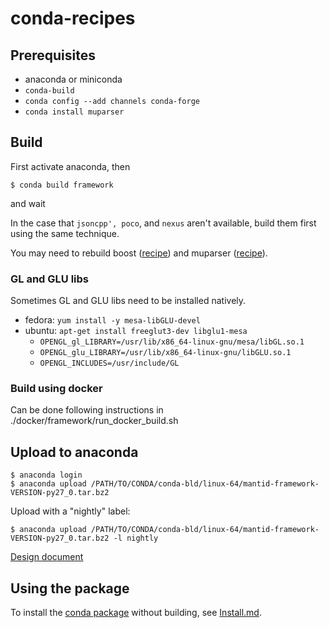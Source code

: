 # conda-recipes

## Prerequisites

* anaconda or miniconda
* `conda-build`
* `conda config --add channels conda-forge`
* `conda install muparser`

## Build
First activate anaconda, then
```
$ conda build framework
```
and wait

In the case that `jsoncpp', poco`, and `nexus` aren't available, build
them first using the same technique.

You may need to rebuild boost ([recipe](https://github.com/conda-forge/boost-feedstock)) and muparser ([recipe](https://github.com/conda-forge/muparser-feedstock)).

### GL and GLU libs
Sometimes GL and GLU libs need to be installed natively.

* fedora: `yum install -y mesa-libGLU-devel`
* ubuntu: `apt-get install freeglut3-dev libglu1-mesa`
  * `OPENGL_gl_LIBRARY=/usr/lib/x86_64-linux-gnu/mesa/libGL.so.1`
  * `OPENGL_glu_LIBRARY=/usr/lib/x86_64-linux-gnu/libGLU.so.1`
  * `OPENGL_INCLUDES=/usr/include/GL`

### Build using docker

Can be done following instructions in ./docker/framework/run_docker_build.sh

## Upload to anaconda
```
$ anaconda login
$ anaconda upload /PATH/TO/CONDA/conda-bld/linux-64/mantid-framework-VERSION-py27_0.tar.bz2
```

Upload with a "nightly" label:
```
$ anaconda upload /PATH/TO/CONDA/conda-bld/linux-64/mantid-framework-VERSION-py27_0.tar.bz2 -l nightly
```

[Design document](../../../documents/blob/master/Design/Anaconda.md)

## Using the package

To install the [conda package](https://anaconda.org/mantid/mantid-framework) without building,
see [Install.md](Install.md).
